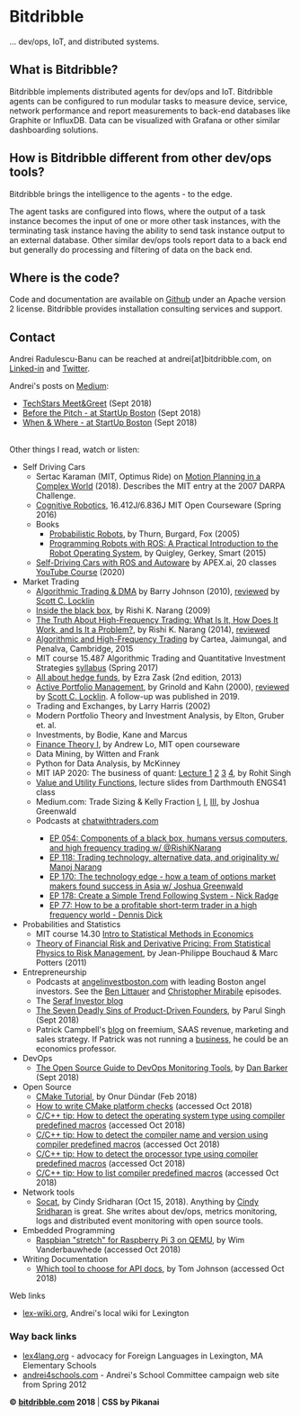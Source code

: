 # Bitdribble

... dev/ops, IoT, and distributed systems. 

## What is Bitdribble?

Bitdribble implements distributed agents for dev/ops and IoT. Bitdribble agents can be configured to run modular tasks to measure device, service, network performance and report measurements to back-end databases like Graphite or InfluxDB. Data can be visualized with Grafana or other similar dashboarding solutions.

## How is Bitdribble different from other dev/ops tools?
Bitdribble brings the intelligence to the agents - to the edge.

The agent tasks are configured into flows, where the output of a task instance becomes the input of one or more other task instances, with the terminating task instance having the ability to send task instance output to an external database. Other similar dev/ops tools report data to a back end but generally do processing and filtering of data on the back end. 

## Where is the code?
Code and documentation are available on <a href="https://github.com/Bitdribble">Github</a> under an Apache version 2 license. Bitdribble provides installation consulting services and support.

## Contact
Andrei Radulescu-Banu can be reached at andrei[at]bitdribble.com, on <a href="https://www.linkedin.com/in/andrei-radulescu-banu/">Linked-in</a> and <a href="https://twitter.com/bitdribble">Twitter</a>. </p>

Andrei's posts on <a href="https://medium.com/@bitdribble">Medium</a>:
</p>
<ul>
<li><a href="https://medium.com/@bitdribble/techstars-meet-greet-a9f67c1e08ec" class="menu_link">TechStars Meet&Greet</a> (Sept 2018) </li>
<li><a href="https://medium.com/@bitdribble/before-the-pitch-at-startup-boston-d9473c531e41">Before the Pitch - at StartUp Boston</a> (Sept 2018)</li>
<li><a href="https://medium.com/@bitdribble/when-where-at-startup-boston-2897b02cbd4a">When & Where - at StartUp Boston</a> (Sept 2018)</li>
</ul>
<br>
Other things I read, watch or listen:
<ul>
<li>Self Driving Cars
<ul>
<li>
Sertac Karaman (MIT, Optimus Ride) on <a href="https://www.youtube.com/watch?v=0fLSf3NO0-s&list=PLrAXtmErZgOeY0lkVCIVafdGFOTi45amq">Motion Planning in a Complex World</a> (2018). Describes the MIT entry at the 2007 DARPA Challenge.
</li>
<li>
<a href="https://ocw.mit.edu/courses/aeronautics-and-astronautics/16-412j-cognitive-robotics-spring-2016/">Cognitive Robotics</a>, 16.412J/6.836J MIT Open Courseware (Spring 2016)
</li>
<li>
Books
<ul>
<li>
<a href="https://docs.ufpr.br/~danielsantos/ProbabilisticRobotics.pdf">Probabilistic Robots</a>, by Thurn, Burgard, Fox (2005)
</li>
<li>
<a href="https://www.amazon.com/Programming-Robots-ROS-Practical-Introduction-dp-1449323898/dp/1449323898/ref=mt_other?_encoding=UTF8&me=&qid=">Programming Robots with ROS: A Practical Introduction to the Robot Operating System</a>, by Quigley, Gerkey, Smart (2015)
</li>
</ul>
</li>
<li>
<a href="https://www.apex.ai/autoware-course">Self-Driving Cars with ROS and Autoware</a> by APEX.ai, 20 classes <a href="https://www.youtube.com/watch?v=XTmlhvlmcf8&t=4103s">YouTube Course</a> (2020)
</li>
</ul>
</li>
<li>Market Trading
<ul>
<li><a href="https://www.amazon.com/Algorithmic-Trading-DMA-introduction-strategies/dp/0956399207/ref=sr_1_3?crid=1NKWJ07CNLTYE&keywords=algorithmic+trading+and+dma&qid=1578104806&sprefix=algorithmic+trading+and+d%2Caps%2C162&sr=8-3">Algorithmic Trading & DMA</a> by Barry Johnson (2010), <a href="https://www.amazon.com/gp/customer-reviews/R3USX62BQJY3A0/ref=cm_cr_getr_d_rvw_ttl?ie=UTF8&ASIN=0956399207">reviewed</a> by <a href="https://www.amazon.com/gp/profile/amzn1.account.AGPC5KWPYAIHN2VMHO2NMZ3556QA/ref=cm_cr_srp_d_gw_btm?ie=UTF8">Scott C. Locklin</a></li>
<li><a href="https://www.amazon.com/Inside-Black-Box-Quantitative-Frequency/dp/1118362411/ref=sr_1_1?crid=WEXX5FPPAV1Y&keywords=inside+the+black+box+the+simple+truth+about+quantitative+trading&qid=1578105037&sprefix=inside+the+black+box%2Caps%2C157&sr=8-1">Inside the black box</a>, by Rishi K. Narang (2009)</li>
<li><a href="https://www.amazon.com/gp/product/B00JV6BJG8/ref=dbs_a_def_rwt_hsch_vapi_taft_p1_i2">The Truth About High-Frequency Trading: What Is It, How Does It Work, and Is It a Problem?</a>, by Rishi K. Narang (2014), <a href="https://www.amazon.com/gp/customer-reviews/R2Q2F4216JL1S8/ref=cm_cr_dp_d_rvw_ttl?ie=UTF8&ASIN=B00JV6BJG8">reviewed</a></li>
<li><a href="https://www.book2look.com/book/9781107091146">Algorithmic and High-Frequency Trading</a> by Cartea, Jaimungal, and Penalva, Cambridge, 2015</li>
<li>MIT course 15.487 Algorithmic Trading and Quantitative Investment Strategies <a href="https://sloanbid.mit.edu/resources/15.487.pdf">syllabus</a> (Spring 2017)</li>
<li><a href="https://www.amazon.com/About-Hedge-Revised-Second-McGraw-Hill/dp/0071768319/ref=sr_1_4?crid=15II0RW2V5VWR&keywords=all+about+hedge+funds&qid=1578105687&sprefix=all+about+hedge%2Caps%2C145&sr=8-4">All about hedge funds</a>, by Ezra Zask (2nd edition, 2013)</li>
<li><a href="https://www.amazon.com/Active-Portfolio-Management-Quantitative-Controlling/dp/0070248826/ref=sr_1_3?crid=3BFCSAH4GJTMJ&keywords=active+portfolio+management&qid=1578105832&sprefix=active+port%2Caps%2C148&sr=8-3">Active Portfolio Management</a>, by Grinold and Kahn (2000), <a href="https://www.amazon.com/gp/customer-reviews/R15967OE2LWONA/ref=cm_cr_dp_d_rvw_ttl?ie=UTF8&ASIN=0070248826">reviewed</a> by <a href="https://www.amazon.com/gp/profile/amzn1.account.AGPC5KWPYAIHN2VMHO2NMZ3556QA/ref=cm_cr_srp_d_gw_btm?ie=UTF8">Scott C. Locklin</a>. A follow-up was published in 2019.</li>
<li>Trading and Exchanges, by Larry Harris (2002)</li>
<li>Modern Portfolio Theory and Investment Analysis, by Elton, Gruber et. al.</li>
<li>Investments, by Bodie, Kane and Marcus</li>
<li><a href="https://ocw.mit.edu/courses/sloan-school-of-management/15-401-finance-theory-i-fall-2008/">Finance Theory I</a>, by Andrew Lo, MIT open courseware</li>
<li>Data Mining, by Witten and Frank</li>
<li>Python for Data Analysis, by McKinney</li>
<li>MIT IAP 2020: The business of quant: <a href="http://bitdribble.com/home/doc/finance/TBQI-Lecture-Slides/TBQI- Lec 1.pdf">Lecture 1</a> <a href="http://bitdribble.com/home/doc/finance/TBQI-Lecture-Slides/TBQI- Lec 2.pdf">2</a> <a href="http://bitdribble.com/home/doc/finance/TBQI-Lecture-Slides/TBQI- Lec 3.pdf">3</a> <a href="http://bitdribble.com/home/doc/finance/TBQI-Lecture-Slides/TBQI- Lec 4.pdf">4</a>, by Rohit Singh</li>
<li><a href="http://www.dartmouth.edu/~cushman/courses/engs41/Mark%20Borsuk's%20version%20of%20course/Lectures/Lecture11_ENGS41_post.pdf">Value and Utility Functions</a>, lecture slides from Darthmouth ENGS41 class</li>
<li>Medium.com: Trade Sizing & Kelly Fraction <a href="https://medium.com/lxdx/trade-sizing-fb546bc3b1aa">I</a>, <a href="https://medium.com/lxdx/trade-sizing-ii-of-iv-a9ce33de5ae4">I</a>, <a href="https://medium.com/lxdx/trade-sizing-iii-of-iv-706e342dda43">III</a>, by Joshua Greenwald</li>
<li>Podcasts at <a href="https://chatwithtraders.com">chatwithtraders.com</a></li>
<ul>
<li><a href="https://chatwithtraders.com/ep-054-rishi-narang/">EP 054: Components of a black box, humans versus computers, and high frequency trading w/ @RishiKNarang</a></li>
<li><a href="https://chatwithtraders.com/ep-118-manoj-narang/">EP 118: Trading technology, alternative data, and originality w/ Manoj Narang</a></li>
<li><a href="https://chatwithtraders.com/ep-170-joshua-greenwald/">EP 170: The technology edge - how a team of options market makers found success in Asia w/ Joshua Greenwald</a></li>
<li><a href="https://www.youtube.com/watch?v=EUUd2kq1Mh4">EP 178: Create a Simple Trend Following System - Nick Radge</a></li>
<li><a href="https://www.youtube.com/watch?v=WpZhIpVStgI">EP 77: How to be a profitable short-term trader in a high frequency world - Dennis Dick</a></li>
</ul>
</ul>
<li>Probabilities and Statistics
<ul>
<li>MIT course 14.30 <a href="https://ocw.mit.edu/courses/economics/14-30-introduction-to-statistical-method-in-economics-spring-2006/">Intro to Statistical Methods in Economics</a>
<li><a href=https://www.amazon.com/Theory-Financial-Risk-Derivative-Pricing/dp/0521263360/ref=sr_1_1?keywords=Theory+of+Financial+Risk+and+Derivative+Pricing&qid=1578282931&s=books&sr=1-1">Theory of Financial Risk and Derivative Pricing: From Statistical Physics to Risk Management</a>, by Jean-Philippe Bouchaud & Marc Potters (2011)</li>
</ul>
<li>Entrepreneurship
<ul>
<li>Podcasts at <a href="https://www.angelinvestboston.com/episodes/">angelinvestboston.com</a> with leading Boston angel investors. See the <a href="https://www.angelinvestboston.com/ep-002-1">Ben Littauer</a> and <a href="https://www.angelinvestboston.com/christopher-mirabile-ep-12">Christopher Mirabile</a> episodes.</li>
<li>The <a href="https://seraf-investor.com/compass/article/angel-101-a-primer-new-angel-investors">Seraf Investor blog</a></li>
<li><a href="https://medium.com/swlh/these-are-the-7-deadly-sins-of-product-driven-founders-47c7c66cc783">The Seven Deadly Sins of Product-Driven Founders</a>, by Parul Singh (Sept 2018)</li>
<li>Patrick Campbell's <a href="https://www.profitwell.com/blog/all">blog</a> on freemium, SAAS revenue, marketing and sales strategy. If Patrick was not running a <a href="https://www.profitwell.com">business</a>, he could be an economics professor.</li>
</ul>
<li>DevOps
<ul>
<li><a href="https://opensource.com/sites/default/files/gated-content/open_source_guide_to_devops_monitoring_tools_v1.pdf">The Open Source Guide to DevOps Monitoring Tools</a>, by <a href="https://danbarker.codes/">Dan Barker</a> (Sept 2018)</li>
</ul>
<li>Open Source
<ul>
<li><a href="https://medium.com/@onur.dundar1/cmake-tutorial-585dd180109b">CMake Tutorial</a>, by Onur Dündar (Feb 2018)</li>
<li><a href="https://gitlab.kitware.com/cmake/community/wikis/doc/tutorials/How-To-Write-Platform-Checks">How to write CMake platform checks</a> (accessed Oct 2018)</li>
<li><a href="http://nadeausoftware.com/articles/2012/01/c_c_tip_how_use_compiler_predefined_macros_detect_operating_system">C/C++ tip: How to detect the operating system type using compiler predefined macros</a> (accessed Oct 2018)</li>
<li><a href="http://nadeausoftware.com/articles/2012/10/c_c_tip_how_detect_compiler_name_and_version_using_compiler_predefined_macros">C/C++ tip: How to detect the compiler name and version using compiler predefined macros</a> (accessed Oct 2018)</li>
<li><a href="http://nadeausoftware.com/articles/2012/02/c_c_tip_how_detect_processor_type_using_compiler_predefined_macros">C/C++ tip: How to detect the processor type using compiler predefined macros</a> (accessed Oct 2018)</li>
<li><a href="http://nadeausoftware.com/articles/2011/12/c_c_tip_how_list_compiler_predefined_macros">C/C++ tip: How to list compiler predefined macros</a> (accessed Oct 2018)</li>
</ul>
<li>Network tools
<ul>
<li><a href="https://medium.com/@copyconstruct/socat-29453e9fc8a6">Socat</a>, by Cindy Sridharan (Oct 15, 2018). Anything by <a href="https://medium.com/@copyconstruct">Cindy Sridharan</a> is great. She writes about dev/ops, metrics monitoring, logs and distributed event monitoring with open source tools.</li>
</ul>
</li>
<li>Embedded Programming
<ul>
<li><a href="https://github.com/wimvanderbauwhede/limited-systems/wiki/Raspbian-%22stretch%22-for-Raspberry-Pi-3-on-QEMU">Raspbian "stretch" for Raspberry Pi 3 on QEMU</a>, by Wim Vanderbauwhede (accessed Oct 2018)</li>
</ul>
</li>
<li>Writing Documentation
<ul>
<li><a href="https://idratherbewriting.com/learnapidoc/pubapis_which_tool_to_choose.html">Which tool to choose for API docs</a>, by Tom Johnson (accessed Oct 2018)</li>
</ul>
</li>
</ul>
</div>

<div class="menu">
<div class="menu_title">Web links</div>
<ul>
<li><a href="http://lex-wiki.org" class="menu_link">lex-wiki.org</a>, Andrei's local wiki for Lexington</li>
</ul>

<h3>
Way back links
</h3>
<ul>
<li><a href="https://web.archive.org/web/20150103052312/https://sites.google.com/site/lexington4languages/" class="menu_link">lex4lang.org</a> - advocacy for Foreign Languages in Lexington, MA Elementary Schools</li>
<li><a href="http://andrei4schools.com" class="menu_link">andrei4schools.com</a> - Andrei's School Committee campaign web site from Spring 2012</li>
</ul>
</div>

<div id="clear"></div>

</div>

<div id="main_content_bottom">
</div>

<div id="footer"><strong>&copy; <a href="#">bitdribble.com</a> 2018 </strong> | <b>CSS by Pikanai</b></div>

</div>

</body>

</html>
